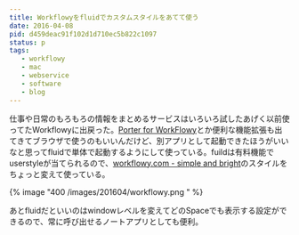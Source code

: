 ```yaml
---
title: Workflowyをfluidでカスタムスタイルをあてて使う
date: 2016-04-08
pid: d459deac91f102d1d710ec5b822c1097
status: p
tags:
   - workflowy
   - mac
   - webservice
   - software
   - blog
---
```


仕事や日常のもろもろの情報をまとめるサービスはいろいろ試したあげく以前使ってたWorkflowyに出戻った。[Porter for WorkFlowy][1]とか便利な機能拡張も出てきてブラウザで使うのもいいんだけど、別アプリとして起動できたほうがいいなと思ってfluidで単体で起動するようにして使っている。fuildは有料機能でuserstyleが当てられるので、[workflowy.com - simple and bright][2]のスタイルをちょっと変えて使っている。

{% image "400 /images/201604/workflowy.png " %}

あとfluidだといいのはwindowレベルを変えてどのSpaceでも表示する設定ができるので、常に呼び出せるノートアプリとしても便利。

[1]:	http://namaraii.com/porter-for-workflowy
[2]:	https://userstyles.org/styles/103816/workflowy-com-simple-and-bright